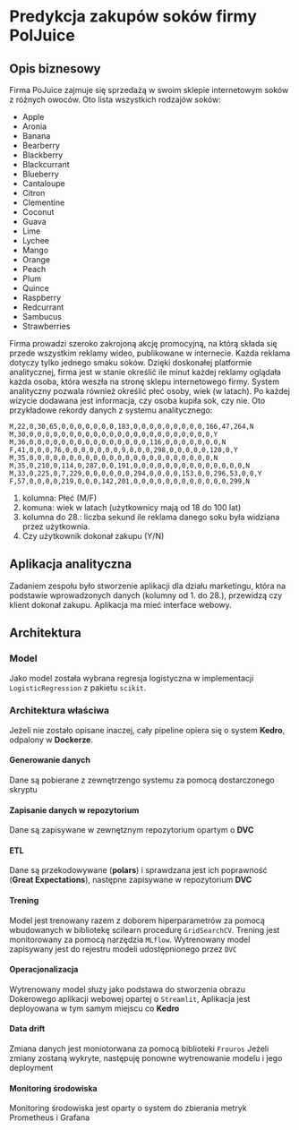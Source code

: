 # Predykcja zakupów soków firmy PolJuice

## Opis biznesowy
Firma PoJuice zajmuje się sprzedażą w swoim sklepie internetowym soków z różnych owoców. Oto lista wszystkich rodzajów soków:

- Apple
- Aronia
- Banana
- Bearberry
- Blackberry
- Blackcurrant
- Blueberry
- Cantaloupe
- Citron
- Clementine
- Coconut
- Guava
- Lime
- Lychee
- Mango
- Orange
- Peach
- Plum
- Quince
- Raspberry
- Redcurrant
- Sambucus
- Strawberries

Firma prowadzi szeroko zakrojoną akcję promocyjną, na którą składa się przede wszystkim reklamy wideo, publikowane w internecie. Każda reklama dotyczy tylko jednego smaku soków. Dzięki doskonałej platformie analitycznej, firma jest w stanie określić ile minut każdej reklamy oglądała każda osoba, która weszła na stronę sklepu internetowego firmy. System analityczny pozwala również określić płeć osoby, wiek (w latach). Po każdej wizycie dodawana jest informacja, czy osoba kupiła sok, czy nie.
Oto przykładowe rekordy danych z systemu analitycznego:

```
M,22,0,30,65,0,0,0,0,0,0,0,183,0,0,0,0,0,0,0,0,0,166,47,264,N
M,30,0,0,0,0,0,0,0,0,0,0,0,0,0,0,0,0,0,0,0,0,0,0,0,Y
M,36,0,0,0,0,0,0,0,0,0,0,0,0,0,0,0,116,0,0,0,0,0,0,0,N
F,41,0,0,0,76,0,0,0,0,0,0,0,9,0,0,0,298,0,0,0,0,0,120,0,Y
M,35,0,0,0,0,0,0,0,0,0,0,0,0,0,0,0,0,0,0,0,0,0,0,0,N
M,35,0,210,0,114,0,287,0,0,191,0,0,0,0,0,0,0,0,0,0,0,0,0,0,N
M,33,0,225,0,7,229,0,0,0,0,0,0,294,0,0,0,0,153,0,0,296,53,0,0,Y
F,57,0,0,0,0,219,0,0,0,142,201,0,0,0,0,0,0,0,0,0,0,0,0,299,N
```

1. kolumna: Płeć (M/F)
2. komuna: wiek w latach (użytkownicy mają od 18 do 100 lat)
3. kolumna do 28.: liczba sekund ile reklama danego soku była widziana przez użytkownia.
29. Czy użytkownik dokonał zakupu (Y/N)

## Aplikacja analityczna
Zadaniem zespołu było stworzenie aplikacji dla działu marketingu, która na podstawie wprowadzonych danych (kolumny od 1. do 28.), przewidzą czy klient dokonał zakupu. Aplikacja ma mieć interface webowy.

## Architektura
### Model
Jako model została wybrana regresja logistyczna w implementacji `LogisticRegression` z pakietu `scikit`.
### Architektura właściwa
Jeżeli nie zostało opisane inaczej, cały pipeline opiera się o system **Kedro**, odpalony w **Dockerze**.
#### Generowanie danych
Dane są pobierane z zewnętrzengo systemu za pomocą dostarczonego skryptu
#### Zapisanie danych w repozytorium
Dane są zapisywane w zewnętznym repozytorium opartym o **DVC**
#### ETL
Dane są przekodowywane (**polars**) i sprawdzana jest ich poprawność (**Great Expectations**), następne zapisywane w repozytorium **DVC**
#### Trening
Model jest trenowany razem z doborem hiperparametrów za pomocą wbudowanych w bibliotekę scilearn procedurę `GridSearchCV`. Trening jest monitorowany za pomocą narzędzia `MLflow`. Wytrenowany model zapisywany jest do rejestru modeli udostępnionego przez `DVC`
#### Operacjonalizacja
Wytrenowany model słuzy jako podstawa do stworzenia obrazu Dokerowego aplikacji webowej opartej o `Streamlit`, Aplikacja jest deployowana w tym samym miejscu co **Kedro**
#### Data drift
Zmiana danych jest moniotorwana za pomocą biblioteki `Frouros` Jeżeli zmiany zostaną wykryte, następuję ponowne wytrenowanie modelu i jego deployment
#### Monitoring środowiska
Monitoring środowiska jest oparty o system do zbierania metryk Prometheus i Grafana
	